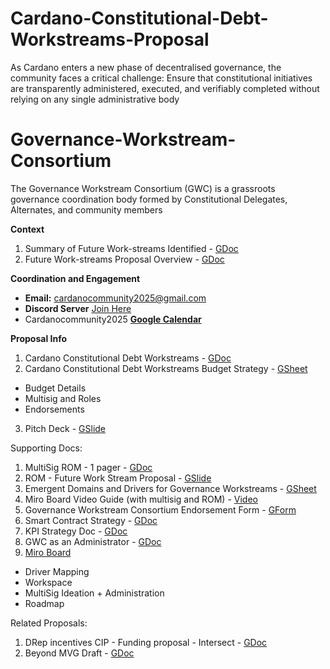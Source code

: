 # Cardano-Constitutional-Debt-Workstreams-Proposal
As Cardano enters a new phase of decentralised governance, the community faces a critical challenge: Ensure that constitutional initiatives are transparently administered, executed, and verifiably completed without relying on any single administrative body


# Governance-Workstream-Consortium
The Governance Workstream Consortium (GWC) is a grassroots governance coordination body formed by Constitutional Delegates, Alternates, and community members

**__Context__**
1. Summary of Future Work-streams Identified -  [GDoc](https://docs.google.com/document/d/1BIfPsHhvzEhLxU1wbMxosQn3tQHel_euIzekbFbLjG4)
2. Future Work-streams Proposal Overview - [GDoc](https://docs.google.com/document/d/1H23-B1Z8gU1qTSPlNfduXle2uKfvLg_0jFw0dquIZ00)

**__Coordination and Engagement__**
- **Email:** cardanocommunity2025@gmail.com
- **Discord Server** [Join Here](https://discord.gg/PHpgPFTz5m)
- Cardanocommunity2025 [**Google Calendar**](https://calendar.google.com/calendar/u/0?cid=Y2FyZGFub2NvbW11bml0eTIwMjVAZ21haWwuY29t)

**__Proposal Info__**
1. Cardano Constitutional Debt Workstreams - [GDoc](https://docs.google.com/document/d/1ruTWv3qoyxnWSoJ1KpilttozfKQGTq0Ly4CyPpS8YM4)
2. Cardano Constitutional Debt Workstreams Budget Strategy - [GSheet](https://docs.google.com/spreadsheets/d/1ArJLvbOjkjFsj8P_KyTnMWNFzYaakJpnE0b9b4Qsbnw)
- Budget Details
- Multisig and Roles
- Endorsements
3. Pitch Deck - [GSlide](https://docs.google.com/presentation/d/1fEZsi36bsMDerdjZpufPbw8WSTfktrFBzRi_LTASuHE/edit#slide=id.g34ccc24d119_0_579)

Supporting Docs:
1. MultiSig ROM - 1 pager - [GDoc](https://docs.google.com/document/d/1pB-FreDfQCjlNiVYx3MtMaBfEiz7oXb9iaaDqwLZhbE/edit?usp=sharing)
2. ROM - Future Work Stream Proposal - [GSlide](https://docs.google.com/presentation/d/1y3Fv_um8oMrZZ5QPV6eJnqU2YOILnnZj2oh65_Hzw-Q/edit?usp=sharing)
3. Emergent Domains and Drivers for Governance Workstreams - [GSheet](https://docs.google.com/spreadsheets/d/1wKLVGCTYSQK_xsZPaPIFp4npOzjESb4r6vrICZCFsNw)
4. Miro Board Video Guide (with multisig and ROM) - [Video](https://youtu.be/IH3cPPnbngY)
5. Governance Workstream Consortium Endorsement Form - [GForm](https://forms.gle/NyrMnvKEqNYWrZoc9)
6. Smart Contract Strategy - [GDoc](https://docs.google.com/document/d/1eWlNo5lKrHlqziOv2wMSUazOU331Cml7CZlEuqh2UL4)
7. KPI Strategy Doc - [GDoc](https://docs.google.com/document/d/1COYQTL_TRshVtvv8fN7kLB6I1i6L0N-lBfMzbYygMPs)
8. GWC as an Administrator - [GDoc](https://docs.google.com/document/d/1Kv5xzCC5M16x7rRXm2nX_RZsmq7MFihpcP58R3yZZA4)
9. [Miro Board](https://miro.com/app/board/uXjVIZDjWg0=/)
- Driver Mapping
- Workspace
- MultiSig Ideation + Administration
- Roadmap

Related Proposals:
1. DRep incentives CIP - Funding proposal - Intersect - [GDoc](https://docs.google.com/document/d/1AOKY7eGzpM72eVDfNqGxAfJVIAXq5767Yjwg2_5tDug)
2. Beyond MVG Draft - [GDoc](https://docs.google.com/document/d/1zojo0m416LolsHkpC1HF42Gq0ZACulHTtLXmzWnvc_k)
